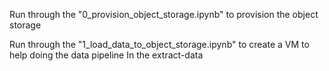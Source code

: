 Run through the "0_provision_object_storage.ipynb" to provision the object storage

Run through the "1_load_data_to_object_storage.ipynb" to create a VM to help doing the data pipeline
In the extract-data
